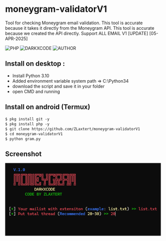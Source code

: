 # moneygram-validatorV1
Tool for checking Moneygram email validation. This tool is accurate because it takes it directly from                   the Moneygram API.
This tool is accurate because we created the API directly. Support ALL EMAIL V1 [UPDATE] [05-APR-2025]

![PHP](https://img.shields.io/badge/language-PHP-blue.svg)
![DARKXCODE](https://img.shields.io/badge/Team-DARKXCODE-black)
![AUTHOR](https://img.shields.io/badge/Author-Zlaxtert-orange)

## Install on desktop : 
- Install Python 3.10
- Added environment variable system path => C:\Python34
- download the script and save it in your folder
- open CMD and running

## Install on android (Termux)
    $ pkg install git -y
    $ pkg install php -y
    $ git clone https://github.com/ZLaxtert/moneygram-validatorV1
    $ cd moneygram-validatorV1
    $ python gram.py

## Screenshot
<img src="https://github.com/ZLaxtert/moneygram-validatorV1/blob/main/res.png">


